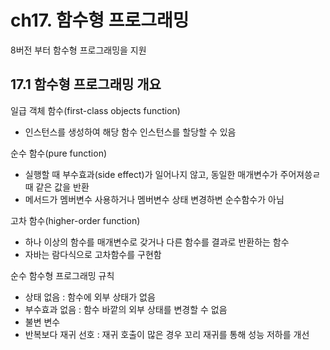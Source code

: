 # ch17. 함수형 프로그래밍
8버전 부터 함수형 프로그래밍을 지원
## 17.1 함수형 프로그래밍 개요
일급 객체 함수(first-class objects function)
* 인스턴스를 생성하여 해당 함수 인스턴스를 할당할 수 있음

순수 함수(pure function)
* 실행할 때 부수효과(side effect)가 일어나지 않고, 동일한 매개변수가 주어져씅ㄹ 때 같은 값을 반환
* 메서드가 멤버변수 사용하거나 멤버변수 상태 변경하변 순수함수가 아님

고차 함수(higher-order function)
* 하나 이상의 함수를 매개변수로 갖거나 다른 함수를 결과로 반환하는 함수
* 자바는 람다식으로 고차함수를 구현함

순수 함수형 프로그래밍 규칙
* 상태 없음 : 함수에 외부 상태가 없음
* 부수효과 없음 : 함수 바깥의 외부 상태를 변경할 수 없음
* 불변 변수
* 반복보다 재귀 선호 : 재귀 호출이 많은 경우 꼬리 재귀를 통해 성능 저하를 개선

